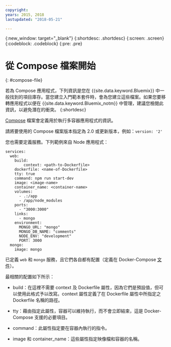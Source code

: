 ```yaml
---
copyright:
years: 2015, 2018
lastupdated: "2018-05-21"

---
```


{:new_window: target="_blank"}
{:shortdesc: .shortdesc}
{:screen: .screen}
{:codeblock: .codeblock}
{:pre: .pre}

# 從 Compose 檔案開始
{: #compose-file}

若為 Compose 應用程式，下列資訊是您在 {{site.data.keyword.Bluemix}} 中一般找到的項目庫存。當您建立入門範本套件時，會為您建立這些檔案。如果您要移轉應用程式以便在 {{site.data.keyword.Bluemix_notm}} 中管理，建議您檢閱此資訊，以避免潛在的衝突。
{:shortdesc}

[Compose](https://docs.docker.com/compose/overview/) 檔案會定義用於執行多容器應用程式的資訊。

請將要使用的 Compose 檔案版本指定為 2.0 或更新版本，例如：`version: '2'`

您也需要定義服務。下列範例來自 Node 應用程式：

```
services:
  web:
    build:
    	context: <path-to-Dockerfile>
	dockerfile: <name-of-Dockerfile>
    tty: true
    command: npm run start-dev
    image: <image-name>
    container_name: <container-name>
    volumes:
      - .:/app
      - /app/node_modules
    ports:
      - "3000:3000"
    links:
      - mongo
    environment:
      MONGO_URL: "mongo"
      MONGO_DB_NAME: "comments"
      NODE_ENV: "development"
      PORT: 3000
  mongo:
    image: mongo
```

已定義 `web` 和 `mongo` 服務，且它們各自都有配置（定義在 Docker-Compose [文件](https://docs.docker.com/compose/compose-file/compose-file-v2/)）。

最相關的配置如下所示：

* build：在這裡不需要 context 及 Dockerfile 屬性，因為它們是預設值，但可以使用此格式予以改寫。context 屬性定義了在 Dockerfile 屬性中所指定之 Dockerfile 名稱的路徑。

* tty：藉由指定此屬性，容器可以維持執行，而不會立即結束，這是 Docker-Compose 支援的必要項目。

* command：此屬性指定要在容器內執行的指令。

* image 和 container_name：這些屬性指定映像檔和容器的名稱。
